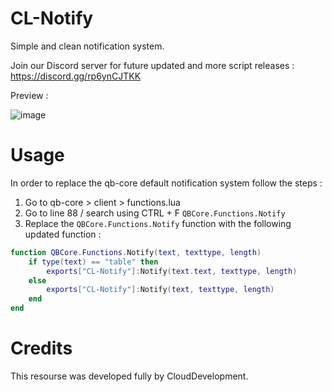 # CL-Notify
Simple and clean notification system.

Join our Discord server for future updated and more script releases : https://discord.gg/rp6ynCJTKK

Preview : 

![image](https://github.com/NevoSwissa/CL-Notify/assets/96447671/60f4d645-a4ce-414e-9995-d066d029bc3f)

# Usage

In order to replace the qb-core default notification system follow the steps :

1. Go to qb-core > client > functions.lua
2. Go to line 88 / search using CTRL + F `QBCore.Functions.Notify`
3. Replace the `QBCore.Functions.Notify` function with the following updated function :
```lua
function QBCore.Functions.Notify(text, texttype, length)
    if type(text) == "table" then
        exports["CL-Notify"]:Notify(text.text, texttype, length)
    else
        exports["CL-Notify"]:Notify(text, texttype, length)
    end
end
```


# Credits

This resourse was developed fully by CloudDevelopment.
